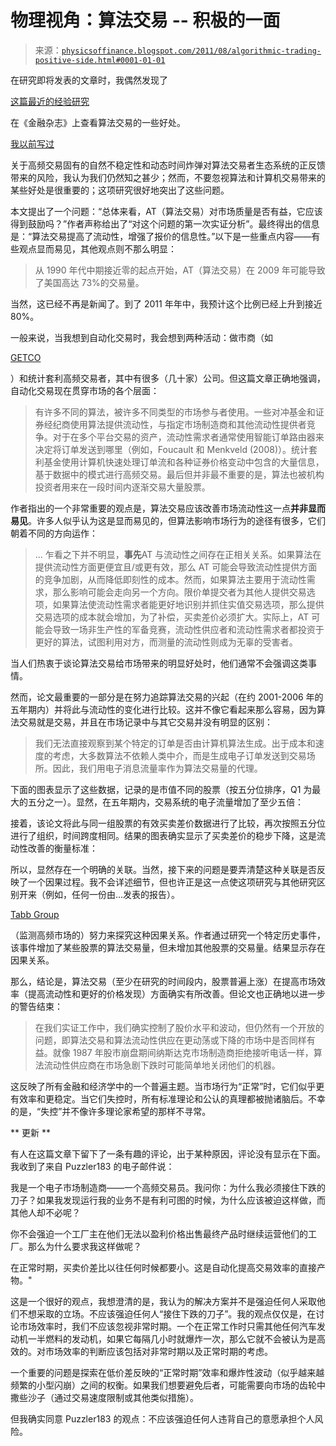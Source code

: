 <!--yml

类别：未分类

日期：2024-05-18 07:05:52

-->

# 物理视角：算法交易 -- 积极的一面

> 来源：[`physicsoffinance.blogspot.com/2011/08/algorithmic-trading-positive-side.html#0001-01-01`](http://physicsoffinance.blogspot.com/2011/08/algorithmic-trading-positive-side.html#0001-01-01)

在研究即将发表的文章时，我偶然发现了

[这篇最近的经验研究](http://onlinelibrary.wiley.com/doi/10.1111/j.1540-6261.2010.01624.x/abstract)

在《金融杂志》上查看算法交易的一些好处。

[我以前写过](http://physicsoffinance.blogspot.com/2011/07/natural-chaos-in-markets.html)

关于高频交易固有的自然不稳定性和动态时间炸弹对算法交易者生态系统的正反馈带来的风险，我认为我们仍然知之甚少；然而，不要忽视算法和计算机交易带来的某些好处是很重要的；这项研究很好地突出了这些问题。

本文提出了一个问题：“总体来看，AT（算法交易）对市场质量是否有益，它应该得到鼓励吗？”作者声称给出了“对这个问题的第一次实证分析”。最终得出的信息是：“算法交易提高了流动性，增强了报价的信息性。”以下是一些重点内容——有些观点显而易见，其他观点则不那么明显：

> 从 1990 年代中期接近零的起点开始，AT（算法交易）在 2009 年可能导致了美国高达 73%的交易量。

当然，这已经不再是新闻了。到了 2011 年年中，我预计这个比例已经上升到接近 80%。

一般来说，当我想到自动化交易时，我会想到两种活动：做市商（如

[GETCO](http://www.getcollc.com/)

）和统计套利高频交易者，其中有很多（几十家）公司。但这篇文章正确地强调，自动化交易现在贯穿市场的各个层面：

> 有许多不同的算法，被许多不同类型的市场参与者使用。一些对冲基金和证券经纪商使用算法提供流动性，与指定市场制造商和其他流动性提供者竞争。对于在多个平台交易的资产，流动性需求者通常使用智能订单路由器来决定将订单发送到哪里（例如，Foucault 和 Menkveld (2008)）。统计套利基金使用计算机快速处理订单流和各种证券价格变动中包含的大量信息，基于数据中的模式进行高频交易。最后但并非最不重要的是，算法也被机构投资者用来在一段时间内逐渐交易大量股票。

作者指出的一个非常重要的观点是，算法交易应该改善市场流动性这一点**并非显而易见**。许多人似乎认为这是显而易见的，但算法影响市场行为的途径有很多，它们朝着不同的方向运作：

> ... 乍看之下并不明显，**事先**AT 与流动性之间存在正相关关系。如果算法在提供流动性方面更便宜且/或更有效，那么 AT 可能会导致流动性提供方面的竞争加剧，从而降低即刻性的成本。然而，如果算法主要用于流动性需求，那么影响可能会走向另一个方向。限价单提交者为其他人提供交易选项，如果算法使流动性需求者能更好地识别并抓住实值交易选项，那么提供交易选项的成本就会增加，为了补偿，买卖差价必须扩大。实际上，AT 可能会导致一场非生产性的军备竞赛，流动性供应者和流动性需求者都投资于更好的算法，试图利用对方，而测量的流动性则成为无辜的受害者。

当人们热衷于谈论算法交易给市场带来的明显好处时，他们通常不会强调这类事情。

然而，论文最重要的一部分是在努力追踪算法交易的兴起（在约 2001-2006 年的五年期内）并将此与流动性的变化进行比较。这并不像它看起来那么容易，因为算法交易就是交易，并且在市场记录中与其它交易并没有明显的区别：

> 我们无法直接观察到某个特定的订单是否由计算机算法生成。出于成本和速度的考虑，大多数算法不依赖人类中介，而是生成电子订单发送到交易场所。因此，我们用电子消息流量率作为算法交易量的代理。

下面的图表显示了这些数据，记录的是市值不同的股票（按五分位排序，Q1 为最大的五分之一）。显然，在五年期内，交易系统的电子流量增加了至少五倍：

接着，该论文将此与同一组股票的有效买卖差价数据进行了比较，再次按照五分位进行了组织，时间跨度相同。结果的图表确实显示了买卖差价的稳步下降，这是流动性改善的衡量标准：

所以，显然存在一个明确的关联。当然，接下来的问题是要弄清楚这种关联是否反映了一个因果过程。我不会详述细节，但也许正是这一点使这项研究与其他研究区别开来（例如，任何一份由...发表的报告）。

[Tabb Group](http://www.tabbgroup.com/AllPublications.aspx?Action=Research&ParentMenuID=2&MenuID=44&PageID=43)

（监测高频市场的）努力来探究这种因果关系。作者通过研究一个特定历史事件，该事件增加了某些股票的算法交易量，但未增加其他股票的交易量。结果显示存在因果关系。

那么，结论是，算法交易（至少在研究的时间段内，股票普遍上涨）在提高市场效率（提高流动性和更好的价格发现）方面确实有所改善。但论文也正确地以进一步的警告结束：

> 在我们实证工作中，我们确实控制了股价水平和波动，但仍然有一个开放的问题，即算法交易和算法流动性供应在更动荡或下降的市场中是否同样有益。就像 1987 年股市崩盘期间纳斯达克市场制造商拒绝接听电话一样，算法流动性供应商在市场急剧下跌时可能简单地关闭他们的机器。

这反映了所有金融和经济学中的一个普遍主题。当市场行为“正常”时，它们似乎更有效率和更稳定。当它们失控时，所有标准理论和公认的真理都被抛诸脑后。不幸的是，“失控”并不像许多理论家希望的那样不寻常。

** 更新 **

有人在这篇文章下留下了一条有趣的评论，出于某种原因，评论没有显示在下面。我收到了来自 Puzzler183 的电子邮件说：

我是一个电子市场制造商——一个高频交易员。我问你：为什么我必须接住下跌的刀子？如果我发现运行我的业务不是有利可图的时候，为什么应该被迫这样做，而其他人却不必呢？

你不会强迫一个工厂主在他们无法以盈利价格出售最终产品时继续运营他们的工厂。那么为什么要求我这样做呢？

在正常时期，买卖价差比以往任何时候都要小。这是自动化提高交易效率的直接产物。"

这是一个很好的观点，我想澄清的是，我认为的解决方案并不是强迫任何人采取他们不想采取的立场。不应该强迫任何人“接住下跌的刀子”。我的观点仅仅是，在讨论市场效率时，我们不应该忽视非常时期。一个在正常工作时只需其他任何汽车发动机一半燃料的发动机，如果它每隔几小时就爆炸一次，那么它就不会被认为是高效的。对市场效率的判断应该包括对非常时期以及正常时期的考虑。

一个重要的问题是探索在低价差反映的“正常时期”效率和爆炸性波动（似乎越来越频繁的小型闪崩）之间的权衡。如果我们想要避免后者，可能需要向市场的齿轮中撒些沙子（通过交易速度限制或其他类似措施）。

但我确实同意 Puzzler183 的观点：不应该强迫任何人违背自己的意愿承担个人风险。
